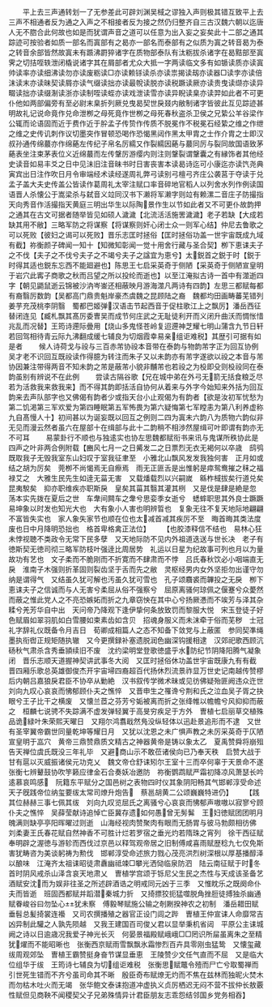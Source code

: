 <!-- { "loadSidebar": true } -->
　　平上去三声通转划一了无参差此可辟刘渊吴棫之谬独入声则极其错互致平上去三声不相通者反为通之入声之不相接者反为接之然仍归整齐自三古汉魏六朝以迄唐人无不脗合此何故也如是而犹谓声音之道可以任意为出入妄之妄矣此十二部之通其踪迹可按验者如质一部名而寘部有之曷亦一部名而泰部有之似质为寘之转音曷为泰之转音余部皆然故寘未有踬沸罻猝诸字在质物部泰队有汰粝拔杀诸字在曷黠部至寘霁之切拮咥轶泄闭橇说诸字其在屑部者尤众大抵一字两读临文多有如锧读质亦读寘帅读率亦读细沸读勿亦读废粝读□亦读赖铩读杀亦读祟揭读刼亦读器□读孛亦读倍沫读末亦读昧契读屑亦读气缀读拙亦读最帨读脱亦读税蹶读厥亦读贵曳读缬亦读异畷读拙亦读缀淛读浙亦读制咥读蛭亦读戏泄读雪亦读异睨读臬亦读羿如此者不可更仆他如两部偏旁有至必尉末臬折列厥兑曳曷契世戾叕内敝制诸字皆彼此互见踪迹甚明故礼记说命竟作兑命泄栁之母死竟作世栁之母死春秋盗杀卫侯之兄絷公羊谷梁作公辄而论语固而近于费作近于肸孟子传贽作传质不脱冕作不税冕石经絷之维之作绁之维之史传讥刺作议切墨突作冒顿恐喝作恐愒黑闼作黑太甲胄之士作介胄之士即汉叔孙通传绵蕞亦作绵蕝左传纪子帛名厉繻又作裂繻因蕝与蕞同厉与裂同故国语致茅蕝表坐注束茅表位义近绵蕞而左传鞶厉游缨内则注则鞶裂谓鞶囊之有縁饰者其他经史读音如易丰爻之日中见沬旧注音昧书时日害丧害本读曷诗迄可小康迄亦读饩尧典寅宾出日注作吹日月令审端经术读经遂周礼弊弓读别弓檀弓齐庄公袭莒于夺读于兑孟子盖大夫史传盖公皆读作葛周礼太宰注赋口率音碎地官稻人以列舍水列作例读国语晋人杀懐公于嵩梁杀与弑音义竝同汉书下濑将军濑字则竝有赖漯二音庄子防撮指天向秀音作活撮指天黄庭三明出华生以际陶景作生以节如此者又不可更仆故韵押之通其在古文可据者随举皆见如硕人濊濊【北流活活施罟濊濊】老子若缺【大成若缺其用不敝】三略军防之将谋察【将谋察则奸心闭士众一则军心结】仲尼去鲁歌之可以死败【彼妇之谒可以死败】晋乐志匡时拯俗【匡时拯俗功盖一世宇宙既成九域有截】祢衡颜子碑闻一知十【知微知彰闻一觉十用舍行藏与圣合契】栁下恵诔夫子之不伐【夫子之不伐兮夫子之不竭兮夫子之諡宜为恵兮】太鋭首之鋭于时【鋭于时得其适也鋭东忘西不能廻避也】陈思王七启采英奇于侧陋【采英奇于侧陋宣皇明于岩穴此寗子商歌之秋而吕望之所以投纶而逝也】以至江淹拟古诗一首中有澨逝四字【朝见鼯鼠逝云锦被沙汭岑崟还相蔽映月游海澨凡两诗有四韵】左思三都赋每都有裔翳厉数韵【吴都高门鼎贵魁岸豪杰虞魏之昆顾陆之裔　魏都均田画畴蕃芜错列姜芋充茂桃李阴翳　蜀都巴姬弹汉语击节起西音于促柱歌江上之飘厉】潘岳西征替闭连见【臧札飘其髙厉委曺吴而成节何庄武之无耻徒利开而义闭升曲沃而惆怅惜兆乱而况替】王筠诗遰际曡用【烧山多鬼怪苍岭复迢遰神芝耀七明山蒲含九节日轩若回驾相待青云际九沸翻成缓七辅良为切烟霞幸易亲组讵难税】其歴引可据有如是者
　　候人诗荷戈与祋与三百赤芾协祋本音带在泰韵与物韵芾字正为回互协例吴才老不识回互既祋读作得臆为转注而朱子又以未韵亦有芾字遂欲以祋之本音与芾协因兼注带得两音不知未韵之芾是蔽芾小貌非黼芾也若祋之为杸即殳则杸祋同在泰韵虽别有辨说不在此例
　　尝读古隔谷歌【兄在城中弟在外弓无箭无括食粮乏尽若为活救我来救我来】而不得其韵即括活自协何从着来与外字今始知来外括为回互韵来去声队部字也又佛偈有韵者少或指天台小止观偈为有韵者【欲是汝初军忧愁为第二饥渇第三军欢爱为第四睡眠第五军怖畏为第六疑悔第七军瞠恚为第八利养虚称九自髙慢人十】初间甚以为诞妄既以回互之例则二四为寘未六韵八为质物六韵似非无见而漫云然者虽六在屋部十在缉部与此十二韵稍不相渉然屋缉可叶即谓有韵亦无不可耳
　　易蒙卦行不顺也与独逺实也协左思魏都赋衔书来讯与鬼谋所秩协此是四声之叶非两合例附载【豳风七月一之日觱发二之日票烈无衣无褐何以卒歳　鸱鸮既取我子无毁我室东山妇叹于室我征聿至　小雅北山飘风发发我独何害　正月如或结之胡为厉矣　莞栁不尚愒焉无自瘵焉　雨无正匪舌是出惟躬是瘁鸳鸯摧之秣之福禄艾之　大雅生民先生如逹无菑无害　又载燔载烈以兴嗣嵗　緜柞棫拔矣行道兑矣昆夷駾矣　抑亦职维疾亦职斯戾　皇矣其菑其翳其灌其栵　又是伐是肆是絶是忽　荡本实先拨在夏后之世　车舝间闗车之舝兮思娈季女逝兮　蟋蟀职思其外良士蹶蹶　易坤象以时发也知光大也　大有象小人害也明辨晢也　复象无往不复天地际地翩翩不富皆失实也　家人象失家节也顺在位也太减首减其疾厉不至　晦首晦其类法度废也日中月降明恐拙也　格首卑格禽正法位】
　　【也胶漆释信不结也　易林心狂未悖视聴不类政令无常下民多孽　又天地际防不见内外祖道迭送与世长决　老子有徳斯契无徳司彻三略军防枝叶强逹比周居势　礼运以日星为纪故事可列也月以为量故功有艺也　文子柔而不脆刚而不折寛而不肆肃而不悖　吕氏春秋饮必小咽端直无戾　淮南子木强则折革固则裂齿坚于舌而先之敝　灵枢经男内女外坚拒勿出谨守勿纳是谓得气　又结虽久犹可解也汚虽久犹可雪也　孔子颂麛裘而韠投之无戾　栁下恵诔夫子之信诚而与人无害兮柔屈从俗不强察兮　屈原离骚何琼佩之偃蹇兮众薆然而蔽之惟此党人之不亮恐嫉妬而折之九章窃怏在其中心兮扬厥慿而不竢芳与泽其杂糅兮羌芳华自中出　天问帝乃降观下逢伊挚何条放致罚而黎服大悦　宋玉登徒子好色赋眉如翠羽肌如白雪腰如束素齿如含贝　招魂身服义而未沫牵于俗而芜秽　士冠礼字辞礼仪既备令月吉日　荀卿成相篇人之态不知备下敛党与上蔽匿　参同契凖绳墨执衔辔正规矩随执辙　又今更撰録补塞遗脱润色幽深钩援相逮　汉郊祀歌西顾沆砀秋气肃杀含秀垂頴续旧不废　沈约梁明堂登歌徳盛乎水防纪节阴降阳腾气凝象闭　晋乐志顺天道握神契讲武事冬大阅　又匡时拯俗休功盖世宇宙既康九有有截　晋四厢乐歌总英雄御俊杰开宇宙埽四裔超百代扬休烈流景祚显万世史记南越传赞樛后内朝吕嘉狼戾君臣不协卒从勦絶　汉书叙传学微术昧或见彷佛疑殆匪阙违众迕世　刘向九叹心哀哀而怫郁顾仆夫之憔悴　又晋申生之罹谗兮荆和氏之泣血吴子胥之抉眼兮王子比干之横废　又懐兰茝之芬芳兮姤被离而折之张绛帷以幨幨兮风抑抑而蔽之　桓麟七说骋不失踪满不虚发弹轻翼于高旻穷疾足于方外　曺植七启丽草交植殊品诡緑叶朱荣熙天曜日　又翔尔鸿翥戢然鳬没纵轻体以迅赴景追形而不逮　又世有圣宰翼帝霸世同量乾坤等耀日月　又犹以沈恩之未广惧声教之未厉采英奇于仄陋宣皇明于嵓穴　黄帝三鼎赞鼎质文精古之神器黄帝是铸以象太乙　夏禹赞舜将崩殂告天禅位虞氏既没三年礼毕　又避商山示不敢莅诸侯向已乃奉天秩　启赞大战于甘有扈以灭威振诸侯元功克乂　魏文帝仓舒诔矧尔王室十三而卒何辜于天景命不遂　张衡七辨鼙鼓协吹竽籁应律金石合奏妖冶邀防　祢衡鹦鹉赋严霜初降凉风萧瑟长吟逺慕哀鸣感　阮籍东平赋分之国邑树之表物四时仪其象阴阳畅其气邯郸淳受命述天子旣践帝位纳玺要绂太常司燎升炮告　蔡邕胡黄二公颂巍巍特进仍】
　　【践其位赫赫三事七佩其绂　刘向九叹览屈氏之离骚兮心哀哀而怫郁声嗷嗷以寂寥兮顾仆夫之憔悴　吴薛莹献诗追悼亡臣冀存遗如何愚曾无髣髴　王妇徳赋团团明月魄满则缺亭亭阳晖曜过则逝　山海经视肉赞聚肉有眼而无肠胃与彼马勃颇相彷佛　刘柔妻王氏春花赋自然神香不可胜计烂若罗宿之垂光灼若隋珠之宵列　徐干西征赋奉明辟之渥徳与游轸而西伐过京邑以释驾观帝居之旧制傅咸喜雨赋歴稔九七仅免斯害犹畴咨为美谈躬祷为勲伐　邯郸淳受命述旅力戮心茂亮洪烈树深根以厚基播醇泽以酿味　江淹齐太祖诔昭徒肃纛幽祗竦□攀光洒恸临泉防泗　陆云南征赋于时冬首时阴风戒杀山泽含哀天地肃乂　曺植学宫颂于铄尼父生民之杰性与天成该圣备艺　酒赋安沈而为娱非往圣之所述辟酒诰之明戒同元凶于三季　又惟眈乐之既阕命仆夫而皆逝　班固西都赋并蹈潜秦城力折　又掎摽狡扼猛噬脱角挫脰徒搏独杀幽通赋眷峻谷曰勿坠心犹未察　傅毅琴赋施公输之剞劂揆神农之初制　潘岳耤田赋垂髫总髪掎裳连襼　又司农撰播殖之器官正设门闾之跸　曺植王仲宣诔人命靡常吉凶异制此驩之人孰先陨越　又我王建国百司俊乂君以显举秉机省闼　平原公主诔城阙之诗以日逾歳况我爱子神光长灭　何晏景福殿赋峨峨□□罔识所屇虽离朱之至精犹燿而不能昭晰也　张衡西京赋雨雪飘飘氷霜惨烈百卉具零刚虫猛鸷　又懐玺藏绂周观郊坠　曺植王霸赞挺身奋节谋显垂恵　王陵赞少文任气直而不屈　又是临大位组华于绂　王筠诗七辅良为切组讵难税　张衡思赋鼈令殪而尸亡兮取蜀禅而引世死生错而不齐兮虽司命其不晰　殷臣奇布赋燎无灼而不焦在兹林而独昵火焚木而勿枯木吐火而无竭　张华鲍文泰诔抱道冲虚执义贞厉栖迟无闷不营不拔仲长敖覈性赋但见商鞅不闻稷契父子兄弟殊情异计君臣朋友志乖怨结邻国乡党务相吞】
